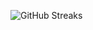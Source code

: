 ![GitHub Streaks](https://github-streaks-mqc9.onrender.com/streak/happilli/image?theme=midnight&cache_bust=1743818174&lang=ja)
